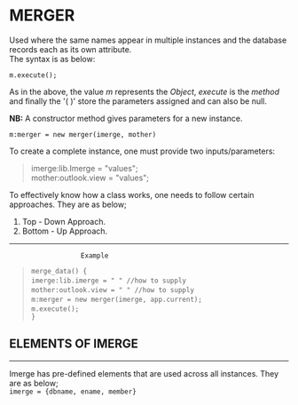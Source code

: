 #  MERGER

Used where the same names appear in multiple instances and the database records each as its own attribute.  
The syntax is as below:

`m.execute();` 

As in the above, the value *m* represents the *Object*, *execute* is the *method* and finally the '( )' store the parameters assigned and can also be null.

**NB:** A constructor method gives parameters for a new instance.

`m:merger = new merger(imerge, mother)`

To create a complete instance, one must provide two inputs/parameters:

> imerge:lib.Imerge = "values";  
> mother:outlook.view = "values";

To effectively know how a class works, one needs to follow certain approaches. They are as below;

1. Top - Down Approach.  
2. Bottom - Up Approach.  

___
                      Example

> `merge_data() {`  
> ​	`imerge:lib.imerge = " " //how to supply`  
> ​	`mother:outlook.view = " " //how to supply`  
> ​			`m:merger = new merger(imerge, app.current);`  
> ​			`m.execute();`  
> `}`  

##              ELEMENTS OF IMERGE  
___
Imerge has pre-defined elements that are used across all instances. They are as below;  
`imerge = {dbname, ename, member}` 